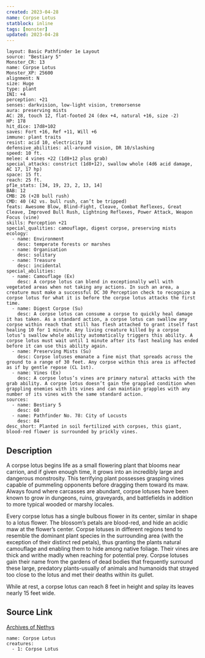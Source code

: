 ```yaml
---
created: 2023-04-28
name: Corpse Lotus
statblock: inline
tags: [monster]
updated: 2023-04-28
---
```

```statblock
layout: Basic Pathfinder 1e Layout
source: "Bestiary 5"
Monster_CR: 13
name: Corpse Lotus
Monster_XP: 25600
alignment: N
size: Huge
type: plant
INI: +4
perception: +21
senses: darkvision, low-light vision, tremorsense
aura: preserving mists
AC: 28, touch 12, flat-footed 24 (dex +4, natural +16, size -2)
HP: 178
hit_dice: 17d8+102
saves: Fort +16, Ref +11, Will +6
immune: plant traits
resist: acid 10, electricity 10
defensive_abilities: all-around vision, DR 10/slashing
speed: 10 ft.
melee: 4 vines +22 (1d8+12 plus grab)
special_attacks: constrict (1d8+12), swallow whole (4d6 acid damage, AC 17, 17 hp)
space: 15 ft.
reach: 25 ft.
pf1e_stats: [34, 19, 23, 2, 13, 14]
BAB: 12
CMB: 26 (+28 bull rush)
CMD: 40 (42 vs. bull rush, can’t be tripped)
feats: Awesome Blow, Blind-Fight, Cleave, Combat Reflexes, Great Cleave, Improved Bull Rush, Lightning Reflexes, Power Attack, Weapon Focus (vine)
skills: Perception +21
special_qualities: camouflage, digest corpse, preserving mists
ecology:
  - name: Environment
    desc: temperate forests or marshes
  - name: Organisation
    desc: solitary
  - name: Treasure
    desc: incidental
special_abilities:
  - name: Camouflage (Ex)
    desc: A corpse lotus can blend in exceptionally well with vegetated areas when not taking any actions. In such an area, a creature must make a successful DC 30 Perception check to recognize a corpse lotus for what it is before the corpse lotus attacks the first time.
  - name: Digest Corpse (Su)
    desc: A corpse lotus can consume a corpse to quickly heal damage it has taken. As a standard action, a corpse lotus can swallow any corpse within reach that still has flesh attached to grant itself fast healing 10 for 1 minute. Any living creature killed by a corpse lotus’s swallow whole ability automatically triggers this ability. A corpse lotus must wait until 1 minute after its fast healing has ended before it can use this ability again.
  - name: Preserving Mists (Su)
    desc: Corpse lotuses emanate a fine mist that spreads across the ground to a range of 30 feet. Any corpse within this area is affected as if by gentle repose (CL 1st).
  - name: Vines (Ex)
    desc: A corpse lotus’s vines are primary natural attacks with the grab ability. A corpse lotus doesn’t gain the grappled condition when grappling enemies with its vines and can maintain grapples with any number of its vines with the same standard action.
sources:
  - name: Bestiary 5
    desc: 60
  - name: Pathfinder No. 78: City of Locusts
    desc: 84
desc_short: Planted in soil fertilized with corpses, this giant, blood-red flower is surrounded by prickly vines.
```
## Description
A corpse lotus begins life as a small flowering plant that blooms near carrion, and if given enough time, it grows into an incredibly large and dangerous monstrosity. This terrifying plant possesses grasping vines capable of pummeling opponents before dragging them toward its maw. Always found where carcasses are abundant, corpse lotuses have been known to grow in dungeons, ruins, graveyards, and battlefields in addition to more typical wooded or marshy locales.

Every corpse lotus has a single bulbous flower in its center, similar in shape to a lotus flower. The blossom’s petals are blood-red, and hide an acidic maw at the flower’s center. Corpse lotuses in different regions tend to resemble the dominant plant species in the surrounding area (with the exception of their distinct red petals), thus granting the plants natural camouflage and enabling them to hide among native foliage. Their vines are thick and writhe madly when reaching for potential prey. Corpse lotuses gain their name from the gardens of dead bodies that frequently surround these large, predatory plants-usually of animals and humanoids that strayed too close to the lotus and met their deaths within its gullet.

While at rest, a corpse lotus can reach 8 feet in height and splay its leaves nearly 15 feet wide.
## Source Link
[Archives of Nethys](https://aonprd.com/MonsterDisplay.aspx?ItemName=Corpse%20Lotus)
```encounter-table
name: Corpse Lotus
creatures:
  - 1: Corpse Lotus
```
